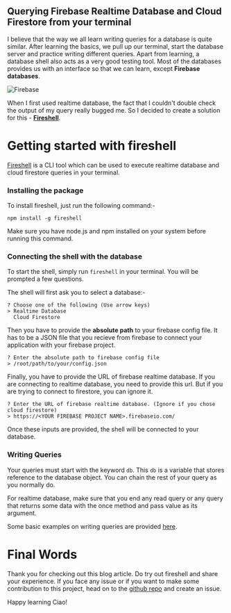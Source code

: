 ## Querying Firebase Realtime Database and Cloud Firestore from your terminal

I believe that the way we all learn writing queries for a database is quite similar. After learning the basics, we pull up our terminal, start the database server and practice writing different queries. Apart from learning, a database shell also acts as a very good testing tool. Most of the databases provides us with an interface so that we can learn, except **Firebase databases**.

![Firebase](https://dev-to-uploads.s3.amazonaws.com/i/gchk8fhts5e717g3nzhs.png)

When I first used realtime database, the fact that I couldn't double check the output of my query really bugged me. So I decided to create a solution for this - **[Fireshell](npmjs.com/package/fireshell)**.

# Getting started with fireshell

[Fireshell](npmjs.com/package/fireshell) is a CLI tool which can be used to execute realtime database and cloud firestore queries in your terminal.

### Installing the package

To install fireshell, just run the following command:-

```
npm install -g fireshell
```

Make sure you have node.js and npm installed on your system before running this command.

### Connecting the shell with the database

To start the shell, simply run `fireshell` in your terminal. You will be prompted a few questions.

The shell will first ask you to select a database:-

```
? Choose one of the following (Use arrow keys)
> Realtime Database
  Cloud Firestore
```
Then you have to provide the **absolute path** to your firebase config file. It has to be a JSON file that you recieve from firebase to connect your application with your firebase project.

```
? Enter the absolute path to firebase config file
> /root/path/to/your/config.json
```

Finally, you have to provide the URL of firebase realtime database. If you are connecting to realtime database, you need to provide this url. But if you are trying to connect to firestore, you can ignore it.

```
? Enter the URL of firebase realtime database. (Ignore if you chose cloud firestore)
> https://<YOUR FIREBASE PROJECT NAME>.firebaseio.com/
```

Once these inputs are provided, the shell will be connected to your database.

### Writing Queries

Your queries must start with the keyword `db`. This `db` is a variable that stores reference to the database object. You can chain the rest of your query as you normally do.

For realtime database, make sure that you end any read query or any query that returns some data with the once method and pass value as its argument.

Some basic examples on writing queries are provided [here](https://github.com/AayushK47/fireshell/blob/master/README.md#writing-queries).

# Final Words

Thank you for checking out this blog article. Do try out fireshell and share your experience. If you face any issue or if you want to make some contribution to this project, head on to the [github repo](https://github.com/AayushK47/fireshell) and create an issue. 

Happy learning
Ciao!